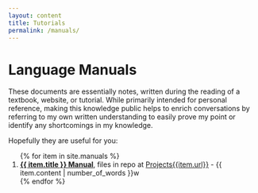 ```yaml
---
layout: content
title: Tutorials
permalink: /manuals/
---
```

# Language Manuals

These documents are essentially notes, written during the reading of a textbook, website, or tutorial. While primarily intended for personal reference, making this knowledge public helps to enrich conversations by referring to my own written understanding to easily prove my point or identify any shortcomings in my knowledge.

Hopefully they are useful for you:

<ol>
{% for item in site.manuals %}
  <li><b><a href="{{item.url}}">{{ item.title }} Manual</a></b>, files in repo at <a href="https://github.com/RyanFleck/Projects/tree/master{{item.url}}">Projects{{item.url}}</a> - {{ item.content | number_of_words }}w</li>
{% endfor %}
</ol>

